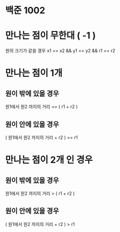# 백준 1002

# 만나는 점이 무한대 ( -1 )
원의 크기가 같을 경우
x1 == x2 && y1 == y2 && r1 == r2

# 만나는 점이 1개
## 원이 밖에 있을 경우

원1에서 원2 까지의 거리 == ( r1 + r2 )

## 원이 안에 있을 경우

( 원1에서 원2 까지의 거리 + r2 ) == r1

# 만나는 점이 2개 인 경우
## 원이 밖에 있을 경우

원1에서 원2 까지의 거리 > ( r1 + r2 )

## 원이 안에 있을 경우

( 원1에서 원2 까지의 거리 + r2 ) > r1
